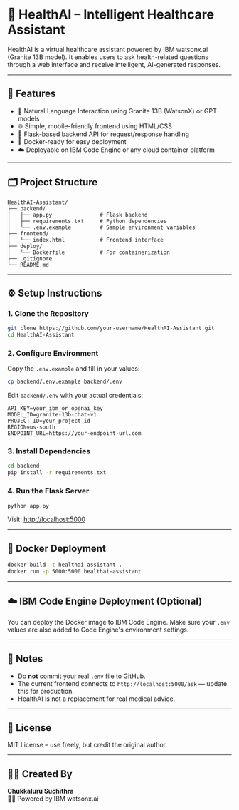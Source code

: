 
# 🤖 HealthAI – Intelligent Healthcare Assistant

HealthAI is a virtual healthcare assistant powered by IBM watsonx.ai (Granite 13B model). It enables users to ask health-related questions through a web interface and receive intelligent, AI-generated responses.

---

## 🚀 Features

- 🧠 Natural Language Interaction using Granite 13B (WatsonX) or GPT models  
- 🌐 Simple, mobile-friendly frontend using HTML/CSS  
- 🔁 Flask-based backend API for request/response handling  
- 🐳 Docker-ready for easy deployment  
- ☁️ Deployable on IBM Code Engine or any cloud container platform

---

## 🗂️ Project Structure

```
HealthAI-Assistant/
├── backend/
│   ├── app.py               # Flask backend
│   ├── requirements.txt     # Python dependencies
│   └── .env.example         # Sample environment variables
├── frontend/
│   └── index.html           # Frontend interface
├── deploy/
│   └── Dockerfile           # For containerization
├── .gitignore
└── README.md
```

---

## ⚙️ Setup Instructions

### 1. Clone the Repository

```bash
git clone https://github.com/your-username/HealthAI-Assistant.git
cd HealthAI-Assistant
```

### 2. Configure Environment

Copy the `.env.example` and fill in your values:

```bash
cp backend/.env.example backend/.env
```

Edit `backend/.env` with your actual credentials:
```env
API_KEY=your_ibm_or_openai_key
MODEL_ID=granite-13b-chat-v1
PROJECT_ID=your_project_id
REGION=us-south
ENDPOINT_URL=https://your-endpoint-url.com
```

### 3. Install Dependencies

```bash
cd backend
pip install -r requirements.txt
```

### 4. Run the Flask Server

```bash
python app.py
```

Visit: [http://localhost:5000](http://localhost:5000)

---

## 🐳 Docker Deployment

```bash
docker build -t healthai-assistant .
docker run -p 5000:5000 healthai-assistant
```

---

## ☁️ IBM Code Engine Deployment (Optional)

You can deploy the Docker image to IBM Code Engine. Make sure your `.env` values are also added to Code Engine's environment settings.

---

## 📌 Notes

- Do **not** commit your real `.env` file to GitHub.
- The current frontend connects to `http://localhost:5000/ask` — update this for production.
- HealthAI is not a replacement for real medical advice.

---

## 📄 License

MIT License – use freely, but credit the original author.

---

## 🙋‍♀️ Created By

**Chukkaluru Suchithra**  
👩‍💻 Powered by IBM watsonx.ai
